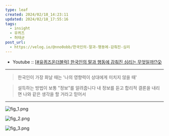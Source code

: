 ```yaml
---
type: leaf
created: 2024/02/18_14:23:11
updated: 2024/02/18_17:55:16
tags:
  - insight
  - 유퀴즈
  - 허태균
post_url:
  - https://velog.io/@nno0obb/한국인의-말과-행동에-감춰진-심리
---
```


* Youtube :: [[#유퀴즈온더블럭] 한국인의 말과 행동에 감춰진 심리는 무엇일까!?😲](https://youtu.be/6eKal2tIRvk?feature=shared)

---

> 한국인이 가장 화날 때는 '나의 영향력이 상대에게 미치지 않을 때'

> 설득하는 방법이 보통 "정보"를 알려줍니다
> 내 정보를 듣고 합리적 결론을 내리면 나와 같은 생각을 할 거라고 믿어서

---

![fig_1.png](https://velog.velcdn.com/images/nno0obb/post/40f82143-e67b-4b30-bed0-c7c7dac863f0/image.png)

![fig_2.png](https://velog.velcdn.com/images/nno0obb/post/cad57b5e-eb68-48cc-abd2-586ce5a7c59b/image.png)

![fig_3.png](https://velog.velcdn.com/images/nno0obb/post/a2581950-8e65-4210-b603-65f183cf0376/image.png)
